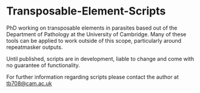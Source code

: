 # Transposable-Element-Scripts

PhD working on transposable elements in parasites based out of the Department of Pathology at the University of Cambridge. Many of these tools can be applied to work outside of this scope, particularly around repeatmasker outputs. 

Until published, scripts are in development, liable to change and come with no guarantee of functionality.

For further information regarding scripts please contact the author at tb708@cam.ac.uk
